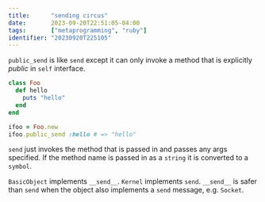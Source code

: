 ```yaml
---
title:      "sending circus"
date:       2023-09-20T22:51:05-04:00
tags:       ["metaprogramming", "ruby"]
identifier: "20230920T225105"
---
```


`public_send` is like `send` except it can only invoke a method that
is explicitly *public* in `self` interface.

```ruby
class Foo
  def hello
    puts "hello"
  end
end

ifoo = Foo.new
ifoo.public_send :hello # => "hello"
```

`send` just invokes the method that is passed in and passes any args
specified. If the method name is passed in as a `string` it is
converted to a `symbol`.

`BasicObject` implements `__send__`. `Kernel` implements `send`.
`__send__` is safer than `send` when the object also implements a
`send` message, e.g. `Socket`.
